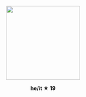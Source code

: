 <p align="center">
<img src="https://github.com/user-attachments/assets/4eebbbbf-be2b-4cae-bc7f-df6387f3187d" width="200" />

<p align="center">
<b>he/it ★ 19</b>
